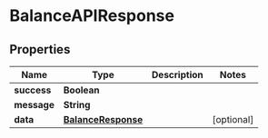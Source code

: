 # BalanceAPIResponse

## Properties

| Name        | Type                                      | Description | Notes       |
| ----------- | ----------------------------------------- | ----------- | ----------- |
| **success** | **Boolean**                               |             |             |
| **message** | **String**                                |             |             |
| **data**    | [**BalanceResponse**](balanceresponse.md) |             | \[optional] |

